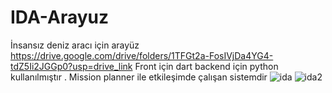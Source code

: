 # IDA-Arayuz
İnsansız deniz aracı için arayüz
https://drive.google.com/drive/folders/1TFGt2a-FosIVjDa4YG4-tdZ5Ii2JGGp0?usp=drive_link
Front için dart backend için python kullanılmıştır . Mission planner ile etkileşimde çalışan sistemdir
![ida](https://github.com/user-attachments/assets/4258c46f-c386-4e54-a280-ae6ae39e8e69)
![ida2](https://github.com/user-attachments/assets/92840640-b38c-4aff-8951-1f7a2b014307)

